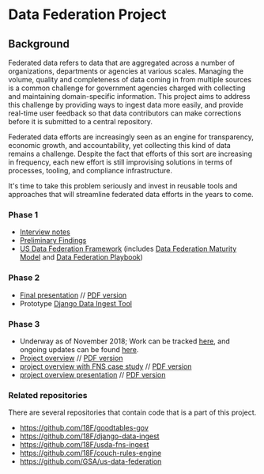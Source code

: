 # Data Federation Project

## Background
Federated data refers to data that are aggregated across a number of organizations, departments or agencies at various scales.  Managing the volume, quality and completeness of data coming in from multiple sources is a common challenge for government agencies charged with collecting and maintaining domain-specific information.  This project aims to address this challenge by providing ways to ingest data more easily, and provide real-time user feedback so that data contributors can make corrections before it is submitted to a central repository.  

Federated data efforts are increasingly seen as an engine for transparency, economic growth, and accountability, yet collecting this kind of data remains a challenge. Despite the fact that efforts of this sort are increasing in frequency, each new effort is still improvising solutions in terms of processes, tooling, and compliance infrastructure. 

It's time to take this problem seriously and invest in reusable tools and approaches that will streamline federated data efforts in the years to come.

### Phase 1
- [Interview notes](https://github.com/18F/data-federation-report/issues?utf8=%E2%9C%93&q=is%3Aissue+interview)
- [Preliminary Findings](https://github.com/18F/data-federation-report/blob/master/PreliminaryFindings.md)
- [US Data Federation Framework](https://github.com/18F/data-federation-report/blob/master/DataFederationFramework.md) (includes [Data Federation Maturity Model](https://github.com/18F/data-federation-report/blob/master/DataFederationFramework.md#the-data-federation-maturity-model) and [Data Federation Playbook](https://github.com/18F/data-federation-report/blob/master/DataFederationFramework.md#the-data-federation-playbook))

### Phase 2
- [Final presentation](https://docs.google.com/presentation/d/1nPdhy0EnYXKFgm8aMfjwFSKu5kcxkjCai52uRXzOCfo/edit#slide=id.g3d2d046014_7_215) // [PDF version](assets/US-Data-Federation-Phase-II-Final.pdf)
- Prototype [Django Data Ingest Tool](https://github.com/18F/django-data-ingest) 

### Phase 3
- Underway as of November 2018; Work can be tracked [here](../../projects/3), and ongoing updates can be found [here](updates).
- [Project overview](https://docs.google.com/document/d/1_-u4cxv1RH92DPF8TFgZrJMnRyNBlBFAFk49C9f_3SI/edit?usp=sharing) // [PDF version](assets/Project-Overview-for-Partners-Stakeholders.pdf)
- [project overview with FNS case study](https://docs.google.com/document/d/1Yj3-jejNWs2jZZodJcctcyRvn_o-oBmktykOGCUDltg/edit#) // [PDF version](assets/Project-Overview-with-FNS-Case-Study.pdf)
- [project overview presentation](https://docs.google.com/presentation/d/1_4-oSzm9O_czcJlNgdcViEEop4pw8h_j-GevBVNLmb0/edit#slide=id.g463b654acf_0_78) // [PDF version](assets/US-Data-Federation-Project-Intro.pdf)

### Related repositories

There are several repositories that contain code that is a part of this project.
* https://github.com/18F/goodtables-gov
* https://github.com/18F/django-data-ingest
* https://github.com/18F/usda-fns-ingest
* https://github.com/18F/couch-rules-engine
* https://github.com/GSA/us-data-federation
